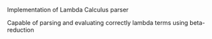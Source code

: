 Implementation of Lambda Calculus parser 

Capable of parsing and evaluating correctly lambda terms using beta-reduction
